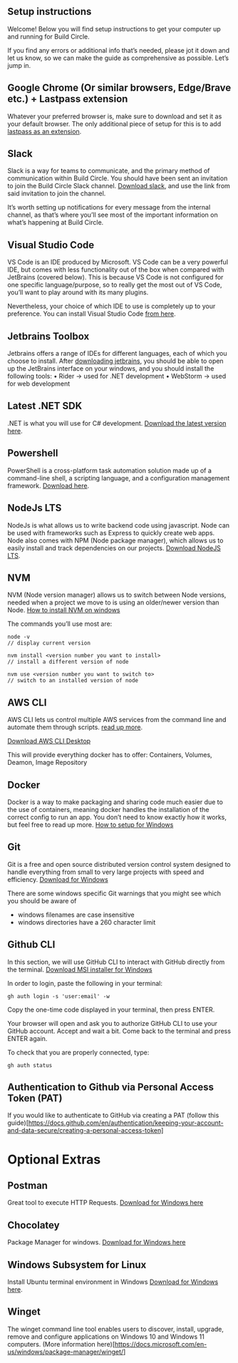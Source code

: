 ## Setup instructions

Welcome! Below you will find setup instructions to get your computer up and running for Build Circle.

If you find any errors or additional info that’s needed, please jot it down and let us know, so we can make the guide as comprehensive as possible. Let’s jump in.

## Google Chrome (Or similar browsers, Edge/Brave etc.) + Lastpass extension

Whatever your preferred browser is, make sure to download and set it as your default browser. The only additional piece of setup for this is to add [lastpass as an extension](https://lastpass.com/misc_download2.php).

## Slack

Slack is a way for teams to communicate, and the primary method of communication within Build Circle. You should have been sent an invitation to join the Build Circle Slack channel. [Download slack](https://slack.com/intl/en-gb/downloads/windows), and use the link from said invitation to join the channel.

It’s worth setting up notifications for every message from the internal channel, as that’s where you’ll see most of the important information on what’s happening at Build Circle.

## Visual Studio Code

VS Code is an IDE produced by Microsoft. VS Code can be a very powerful IDE, but comes with less functionality out of the box when compared with JetBrains (covered below). This is because VS Code is not configured for one specific language/purpose, so to really get the most out of VS Code, you’ll want to play around with its many plugins.

Nevertheless, your choice of which IDE to use is completely up to your preference. You can install Visual Studio Code [from here](https://code.visualstudio.com/download).

## Jetbrains Toolbox

Jetbrains offers a range of IDEs for different languages, each of which you choose to install. After [downloading jetbrains](https://www.jetbrains.com/toolbox-app/), you should be able to open up the JetBrains interface on your windows, and you should install the following tools:
• Rider -> used for .NET development
• WebStorm -> used for web development

## Latest .NET SDK

.NET is what you will use for C# development. [Download the latest version here](https://dotnet.microsoft.com/en-us/download).

## Powershell

PowerShell is a cross-platform task automation solution made up of a command-line shell, a scripting language, and a configuration management framework. [Download here](https://docs.microsoft.com/en-us/powershell/scripting/install/installing-powershell-on-windows?view=powershell-7.2).

## NodeJs LTS

NodeJs is what allows us to write backend code using javascript. Node can be used with frameworks such as Express to quickly create web apps. Node also comes with NPM (Node package manager), which allows us to easily install and track dependencies on our projects. [Download NodeJS LTS](https://nodejs.org/en).

## NVM

NVM (Node version manager) allows us to switch between Node versions, needed when a project we move to is using an older/newer version than Node. [How to install NVM on windows](https://docs.microsoft.com/en-us/windows/dev-environment/javascript/nodejs-on-windows#install-nvm-windows-nodejs-and-npm)

The commands you’ll use most are:

```
node -v
// display current version

nvm install <version number you want to install>
// install a different version of node

nvm use <version number you want to switch to>
// switch to an installed version of node
```

## AWS CLI

AWS CLI lets us control multiple AWS services from the command line and automate them through scripts.
[read up more](https://docs.aws.amazon.com/cli/).

[Download AWS CLI Desktop](https://aws.amazon.com/cli/)

This will provide everything docker has to offer: Containers, Volumes, Deamon, Image Repository

## Docker

Docker is a way to make packaging and sharing code much easier due to the use of containers, meaning docker handles the installation of the correct config to run an app. You don’t need to know exactly how it works, but feel free to read up more.
[How to setup for Windows](https://docs.docker.com/desktop/windows/install/)

## Git

Git is a free and open source distributed version control system designed to handle everything from small to very large projects with speed and efficiency. [Download for Windows](https://git-scm.com/download/win)

There are some windows specific Git warnings that you might see which you should be aware of

- windows filenames are case insensitive
- windows directories have a 260 character limit

## Github CLI

In this section, we will use GitHub CLI to interact with GitHub directly from the terminal. [Download MSI installer for Windows](https://git-scm.com/download/win)

In order to login, paste the following in your terminal:

```
gh auth login -s 'user:email' -w
```

Copy the one-time code displayed in your terminal, then press ENTER.

Your browser will open and ask you to authorize GitHub CLI to use your GitHub account. Accept and wait a bit. Come back to the terminal and press ENTER again.

To check that you are properly connected, type:

```
gh auth status
```

## Authentication to Github via Personal Access Token (PAT)

If you would like to authenticate to GitHub via creating a PAT (follow this guide)[https://docs.github.com/en/authentication/keeping-your-account-and-data-secure/creating-a-personal-access-token]

# Optional Extras

## Postman

Great tool to execute HTTP Requests. [Download for Windows here](https://www.postman.com/downloads/)

## Chocolatey

Package Manager for windows. [Download for Windows here](https://chocolatey.org/install)

## Windows Subsystem for Linux

Install Ubuntu terminal environment in Windows [Download for Windows here](https://www.microsoft.com/en-us/p/ubuntu/9nblggh4msv6?activetab=pivot:overviewtab).

## Winget

The winget command line tool enables users to discover, install, upgrade, remove and configure applications on Windows 10 and Windows 11 computers. (More information here)[https://docs.microsoft.com/en-us/windows/package-manager/winget/]
